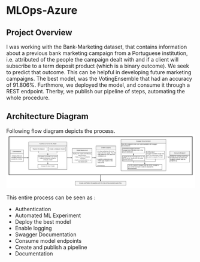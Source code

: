 # MLOps-Azure

## Project Overview
I was working with the Bank-Marketing dataset, that contains information about a previous bank marketing campaign from a Portuguese institution, i.e. attributed of the people the campaign dealt with and if a client will subscribe to a term deposit product (which is a binary outcome).
We seek to predict that outcome. This can be helpful in developing future marketing campaigns.
The best model, was the VotingEnsemble that had an accuracy of 91.806%. Furthmore, we deployed the model, and consume it through a REST endpoint. Therby, we publish our pipeline of steps, automating the whole procedure.

## Architecture Diagram
Following flow diagram depicts the process.
<img src="mlops-arch.png"/>

This entire process can be seen as :
* Authentication
* Automated ML Experiment
* Deploy the best model
* Enable logging
* Swagger Documentation
* Consume model endpoints
* Create and publish a pipeline
* Documentation
